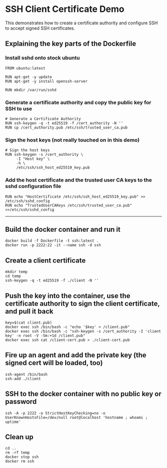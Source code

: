 # SSH Client Certificate Demo

This demonstrates how to create a certificate authority and configure SSH to accept
signed SSH certificates.

## Explaining the key parts of the Dockerfile

### Install sshd onto stock ubuntu

```
FROM ubuntu:latest

RUN apt-get -y update
RUN apt-get -y install openssh-server

RUN mkdir /var/run/sshd
```

### Generate a certificate authority and copy the public key for SSH to use

```
# Generate a Certificate Authority
RUN ssh-keygen -q -t ed25519 -f /cert_authority -N ''
RUN cp /cert_authority.pub /etc/ssh/trusted_user_ca.pub
```

### Sign the host keys (not really touched on in this demo)

```
# Sign the host keys
RUN ssh-keygen -s /cert_authority \
     -I "Host key" \
     -h \
     /etc/ssh/ssh_host_ed25519_key.pub
```

### Add the host certificate and the trusted user CA keys to the sshd configuration file

```
RUN echo "HostCertificate /etc/ssh/ssh_host_ed25519_key.pub" >> /etc/ssh/sshd_config
RUN echo "TrustedUserCAKeys /etc/ssh/trusted_user_ca.pub" >>/etc/ssh/sshd_config
```

---

## Build the docker container and run it

```
docker build -f Dockerfile -t ssh:latest .
docker run -p 2222:22 -it --name ssh -d ssh
```

## Create a client certificate

```
mkdir temp
cd temp
ssh-keygen -q -t ed25519 -f ./client -N ''
```

## Push the key into the container, use the certificate authority to sign the client certificate, and pull it back

```
key=$(cat client.pub)
docker exec ssh /bin/bash -c "echo '$key' > /client.pub"
docker exec ssh /bin/bash -c "ssh-keygen -s /cert_authority -I 'client key' -n root -V -5m:+1d /client.pub"
docker exec ssh cat /client-cert.pub > ./client-cert.pub
```

## Fire up an agent and add the private key (the signed cert will be loaded, too)

```
ssh-agent /bin/bash
ssh-add ./client
```

## SSH to the docker container with no public key or password
```
ssh -A -p 2222 -o StrictHostKeyChecking=no -o UserKnownHostsFile=/dev/null root@localhost 'hostname ; whoami ; uptime'
```

## Clean up

```
cd ..
rm -rf temp
docker stop ssh
docker rm ssh
```
